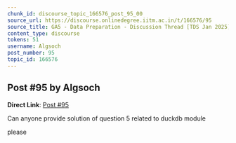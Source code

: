 ```yaml
---
chunk_id: discourse_topic_166576_post_95_00
source_url: https://discourse.onlinedegree.iitm.ac.in/t/166576/95
source_title: GA5 - Data Preparation - Discussion Thread [TDS Jan 2025]
content_type: discourse
tokens: 51
username: Algsoch
post_number: 95
topic_id: 166576
---
```


## Post #95 by Algsoch

**Direct Link**: [Post #95](https://discourse.onlinedegree.iitm.ac.in/t/166576/95)

Can anyone provide solution of question 5 related to duckdb module

please

